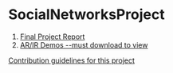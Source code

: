 # SocialNetworksProject

1. [Final Project Report](Final-Project-Abstract.pdf)
2. [AR/IR Demos --must download to view](demos)

[Contribution guidelines for this project](docs/CONTRIBUTING.md)